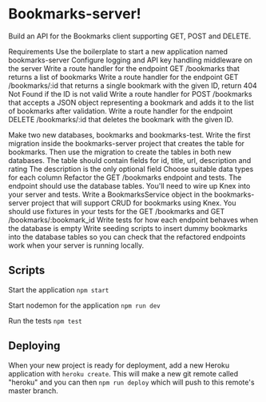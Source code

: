 # Bookmarks-server!

Build an API for the Bookmarks client supporting GET, POST and DELETE.

Requirements
Use the boilerplate to start a new application named bookmarks-server
Configure logging and API key handling middleware on the server
Write a route handler for the endpoint GET /bookmarks that returns a list of bookmarks
Write a route handler for the endpoint GET /bookmarks/:id that returns a single bookmark with the given ID, return 404 Not Found if the ID is not valid
Write a route handler for POST /bookmarks that accepts a JSON object representing a bookmark and adds it to the list of bookmarks after validation.
Write a route handler for the endpoint DELETE /bookmarks/:id that deletes the bookmark with the given ID.

Make two new databases, bookmarks and bookmarks-test.
Write the first migration inside the bookmarks-server project that creates the table for bookmarks. Then use the migration to create the tables in both new databases.
The table should contain fields for id, title, url, description and rating
The description is the only optional field
Choose suitable data types for each column
Refactor the GET /bookmarks endpoint and tests. The endpoint should use the database tables.
You'll need to wire up Knex into your server and tests.
Write a BookmarksService object in the bookmarks-server project that will support CRUD for bookmarks using Knex.
You should use fixtures in your tests for the GET /bookmarks and GET /bookmarks/:bookmark_id
Write tests for how each endpoint behaves when the database is empty
Write seeding scripts to insert dummy bookmarks into the database tables so you can check that the refactored endpoints work when your server is running locally.

## Scripts

Start the application `npm start`

Start nodemon for the application `npm run dev`

Run the tests `npm test`

## Deploying

When your new project is ready for deployment, add a new Heroku application with `heroku create`. This will make a new git remote called "heroku" and you can then `npm run deploy` which will push to this remote's master branch.
